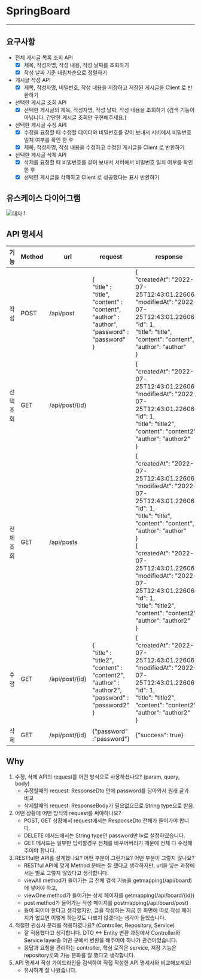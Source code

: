 # SpringBoard

---
## 요구사항
- 전체 게시글 목록 조회 API
  - [x] 제목, 작성자명, 작성 내용, 작성 날짜를 조회하기
  - [x] 작성 날짜 기준 내림차순으로 정렬하기
- 게시글 작성 API
  - [x] 제목, 작성자명, 비밀번호, 작성 내용을 저장하고 저장된 게시글을 Client 로 반환하기 
- 선택한 게시글 조회 API
  - [x] 선택한 게시글의 제목, 작성자명, 작성 날짜, 작성 내용을 조회하기
      (검색 기능이 아닙니다. 간단한 게시글 조회만 구현해주세요.)
- 선택한 게시글 수정 API
  - [x] 수정을 요청할 때 수정할 데이터와 비밀번호를 같이 보내서 서버에서 비밀번호 일치 여부를 확인 한 후
  - [x] 제목, 작성자명, 작성 내용을 수정하고 수정된 게시글을 Client 로 반환하기 
- 선택한 게시글 삭제 API
  - [x] 삭제를 요청할 때 비밀번호를 같이 보내서 서버에서 비밀번호 일치 여부를 확인 한 후
  - [x] 선택한 게시글을 삭제하고 Client 로 성공했다는 표시 반환하기

## 유스케이스 다이어그램
![대지 1](https://user-images.githubusercontent.com/108874833/216953938-e6200052-fb62-41df-a654-ad90b1f0abec.png)

## API 명세서
| 기능  | Method | url            | request                                                                                                            | response                                                                                                                                                                                       |
|-----|---|----------------|--------------------------------------------------------------------------------------------------------------------|------------------------------------------------------------------------------------------------------------------------------------------------------------------------------------------------|
| 작성  | POST | /api/post      | {</br>"title" : "title",</br>"content" : "content",</br>"author" : "author",</br>"password" : "password"</br>}     | {</br>"createdAt": "2022-07-25T12:43:01.226062”,</br>"modifiedAt": "2022-07-25T12:43:01.226062”,</br>"id": 1,</br>"title": "title",</br>"content": "content",</br>"author": "author"</br>}     |
| 선택조회 | GET | /api/post/{id} |                                                                                                                    | {</br>"createdAt": "2022-07-25T12:43:01.226062”,</br>"modifiedAt": "2022-07-25T12:43:01.226062”,</br>"id": 1,</br>"title": "title2",</br>"content": "content2",</br>"author": "author2"</br>}  |
| 전체조회 | GET | /api/posts     |                                                                                                                    | {</br>"createdAt": "2022-07-25T12:43:01.226062”,</br>"modifiedAt": "2022-07-25T12:43:01.226062”,</br>"id": 1,</br>"title": "title",</br>"content": "content",</br>"author": "author"</br>}</br>{</br>"createdAt": "2022-07-25T12:43:01.226062”,</br>"modifiedAt": "2022-07-25T12:43:01.226062”,</br>"id": 1,</br>"title": "title2",</br>"content": "content2",</br>"author": "author2"</br>} |
| 수정  | GET | /api/post/{id} | {</br>"title" : "title2",</br>"content" : "content2",</br>"author" : "author2",</br>"password" : "password2"</br>} | {</br>"createdAt": "2022-07-25T12:43:01.226062”,</br>"modifiedAt": "2022-07-25T12:43:01.226062”,</br>"id": 1,</br>"title": "title2",</br>"content": "content2",</br>"author": "author2"</br>} |
| 삭제  | GET | /api/post/{id} | {"password" :"password"}                                                                                           | {"success": true}                                                                                                                                                                              |

## Why
1. 수정, 삭제 API의 request를 어떤 방식으로 사용하셨나요? (param, query, body)
   * 수정할때의 request: ResponseDto 안에 password를 담아와서 원래 글과 비교
   * 삭제할때의 request: ResponseBody가 필요없으므로 String type으로 받음.
2. 어떤 상황에 어떤 방식의 request를 써야하나요?
   * POST, GET 상황에서 request에서는 ResponseDto 전체가 들어가야 합니다.
   * DELETE 메서드에서는 String type인 password만 lv로 설정하였습니다.
   * GET 메서드는 일부만 입력할경우 전체를 바꾸어버리기 때문에 전체 다 수정해주어야 합니다.
3. RESTful한 API를 설계했나요? 어떤 부분이 그런가요? 어떤 부분이 그렇지 않나요?
   * RESTful API에 맞게 Method 분배는 잘 했다고 생각하지만, url을 넣는 과정에서는 별로 그렇지 않았다고 생각합니다.
   * viewAll method가 들어가는 글 전체 검색 기능을 getmapping(/api/board)에 넣어야 하고,
   * viewOne method가 들어가는 상세 페이지를 getmapping(/api/board/{id})
   * post method가 들어가는 작성 페이지를 postmapping(/api/board/post)
   * 등이 되어야 한다고 생각했지만, 글을 작성하는 지금 한 화면에 따로 작성 페이지가 없으면 이렇게 하는것도 나쁘지 않겠다는 생각이 들었습니다.
4. 적절한 관심사 분리를 적용하였나요? (Controller, Repository, Service)
   * 잘 적용했다고 생각합니다. DTO <-> Entity 변환 과정에서 Controller와 Service layer중 어떤 곳에서 변환을 해주어야 하나가 관건이었습니다.
   * 응답과 요청을 관리하는 controller, 핵심 로직은 service, 저장 기능은 repository로의 기능 분화를 잘 했다고 생각합니다.
5. API 명세서 작성 가이드라인을 검색하여 직접 작성한 API 명세서와 비교해보세요!
   * 유사하게 잘 나왔습니다.